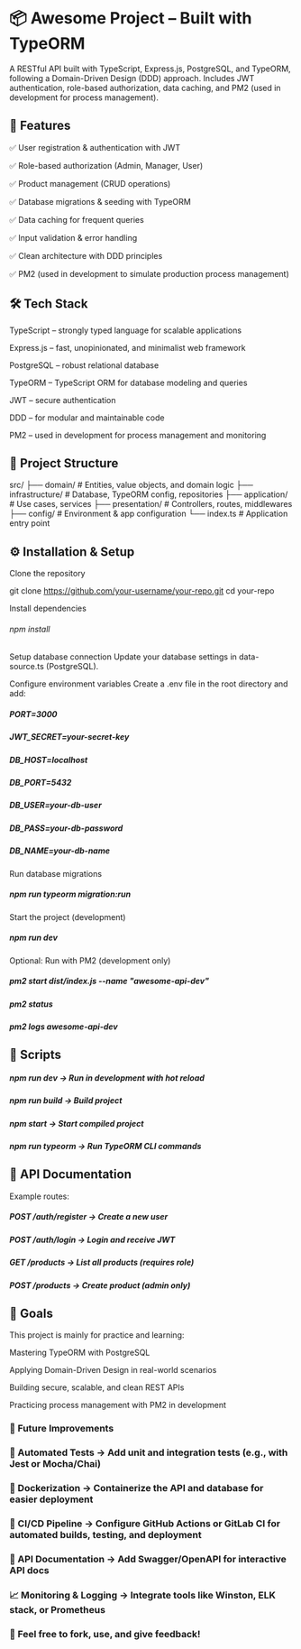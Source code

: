 # 📦 Awesome Project – Built with TypeORM

A RESTful API built with TypeScript, Express.js, PostgreSQL, and TypeORM, following a Domain-Driven Design (DDD) approach.
Includes JWT authentication, role-based authorization, data caching, and PM2 (used in development for process management).

## 🚀 Features

✅ User registration & authentication with JWT

✅ Role-based authorization (Admin, Manager, User)

✅ Product management (CRUD operations)

✅ Database migrations & seeding with TypeORM

✅ Data caching for frequent queries

✅ Input validation & error handling

✅ Clean architecture with DDD principles

✅ PM2 (used in development to simulate production process management)

## 🛠️ Tech Stack

TypeScript – strongly typed language for scalable applications

Express.js – fast, unopinionated, and minimalist web framework

PostgreSQL – robust relational database

TypeORM – TypeScript ORM for database modeling and queries

JWT – secure authentication

DDD – for modular and maintainable code

PM2 – used in development for process management and monitoring

## 📂 Project Structure
src/
 ├── domain/         # Entities, value objects, and domain logic
 ├── infrastructure/ # Database, TypeORM config, repositories
 ├── application/    # Use cases, services
 ├── presentation/   # Controllers, routes, middlewares
 ├── config/         # Environment & app configuration
 └── index.ts        # Application entry point

## ⚙️ Installation & Setup

Clone the repository

git clone https://github.com/your-username/your-repo.git
cd your-repo


Install dependencies

###### npm install


Setup database connection
Update your database settings in data-source.ts (PostgreSQL).

Configure environment variables
Create a .env file in the root directory and add:

##### PORT=3000
##### JWT_SECRET=your-secret-key
##### DB_HOST=localhost
##### DB_PORT=5432
##### DB_USER=your-db-user
##### DB_PASS=your-db-password
##### DB_NAME=your-db-name


Run database migrations

##### npm run typeorm migration:run


Start the project (development)

##### npm run dev


Optional: Run with PM2 (development only)

##### pm2 start dist/index.js --name "awesome-api-dev"
##### pm2 status
##### pm2 logs awesome-api-dev

## 🧪 Scripts

##### npm run dev → Run in development with hot reload

##### npm run build → Build project

##### npm start → Start compiled project

##### npm run typeorm → Run TypeORM CLI commands

## 📖 API Documentation

Example routes:

##### POST /auth/register → Create a new user

##### POST /auth/login → Login and receive JWT

##### GET /products → List all products (requires role)

##### POST /products → Create product (admin only)

## 🎯 Goals

This project is mainly for practice and learning:

Mastering TypeORM with PostgreSQL

Applying Domain-Driven Design in real-world scenarios

Building secure, scalable, and clean REST APIs

Practicing process management with PM2 in development

### 🔮 Future Improvements

### 🧪 Automated Tests → Add unit and integration tests (e.g., with Jest or Mocha/Chai)

### 🐳 Dockerization → Containerize the API and database for easier deployment

### 🔄 CI/CD Pipeline → Configure GitHub Actions or GitLab CI for automated builds, testing, and deployment

### 📑 API Documentation → Add Swagger/OpenAPI for interactive API docs

### 📈 Monitoring & Logging → Integrate tools like Winston, ELK stack, or Prometheus

### 🔗 Feel free to fork, use, and give feedback!